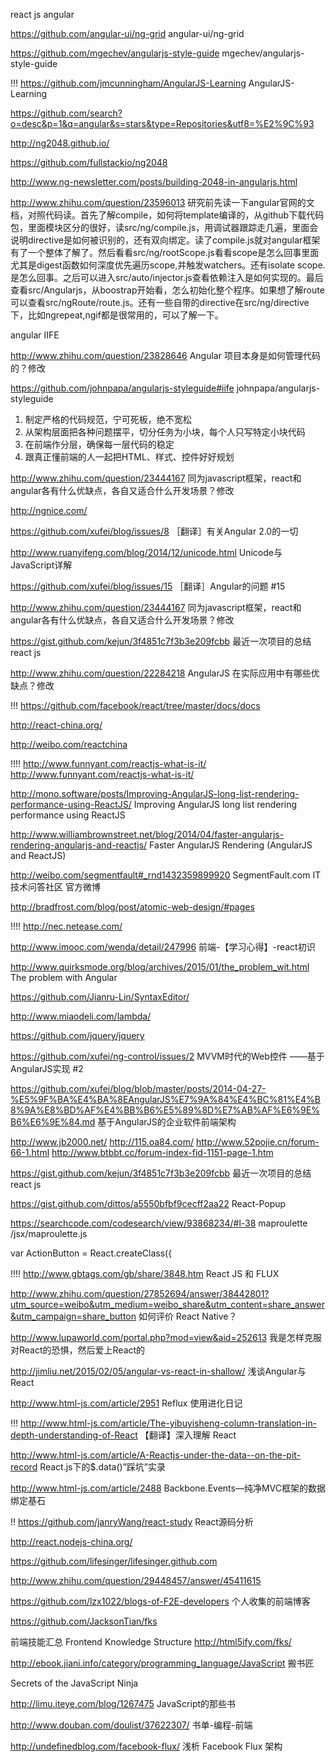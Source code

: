 react js
angular

https://github.com/angular-ui/ng-grid
angular-ui/ng-grid

https://github.com/mgechev/angularjs-style-guide
mgechev/angularjs-style-guide

!!!
https://github.com/jmcunningham/AngularJS-Learning
AngularJS-Learning

https://github.com/search?o=desc&p=1&q=angular&s=stars&type=Repositories&utf8=%E2%9C%93

http://ng2048.github.io/

https://github.com/fullstackio/ng2048

http://www.ng-newsletter.com/posts/building-2048-in-angularjs.html

 


http://www.zhihu.com/question/23596013
研究前先读一下angular官网的文档，对照代码读。首先了解compile，如何将template编译的，从github下载代码包，里面模块区分的很好，读src/ng/compile.js，用调试器跟踪走几遍，里面会说明directive是如何被识别的，还有双向绑定。读了compile.js就对angular框架有了一个整体了解了。然后看看src/ng/rootScope.js看看scope是怎么回事里面尤其是digest函数如何深度优先遍历scope,并触发watchers。还有isolate scope.是怎么回事。之后可以进入src/auto/injector.js查看依赖注入是如何实现的。最后查看src/Angularjs，从boostrap开始看，怎么初始化整个程序。如果想了解route可以查看src/ngRoute/route.js。还有一些自带的directive在src/ng/directive下，比如ngrepeat,ngif都是很常用的，可以了解一下。


angular
IIFE

 


http://www.zhihu.com/question/23828646
Angular 项目本身是如何管理代码的？修改

https://github.com/johnpapa/angularjs-styleguide#iife
johnpapa/angularjs-styleguide

 

 

1. 制定严格的代码规范，宁可死板，绝不宽松
2. 从架构层面把各种问题摆平，切分任务为小块，每个人只写特定小块代码
3. 在前端作分层，确保每一层代码的稳定
4. 跟真正懂前端的人一起把HTML、样式、控件好好规划

 


http://www.zhihu.com/question/23444167
同为javascript框架，react和angular各有什么优缺点，各自又适合什么开发场景？修改

http://ngnice.com/


https://github.com/xufei/blog/issues/8
［翻译］有关Angular 2.0的一切

http://www.ruanyifeng.com/blog/2014/12/unicode.html
Unicode与JavaScript详解

https://github.com/xufei/blog/issues/15
［翻译］Angular的问题 #15


http://www.zhihu.com/question/23444167
同为javascript框架，react和angular各有什么优缺点，各自又适合什么开发场景？修改


https://gist.github.com/kejun/3f4851c7f3b3e209fcbb
最近一次项目的总结
react js


http://www.zhihu.com/question/22284218
AngularJS 在实际应用中有哪些优缺点？修改

!!!
https://github.com/facebook/react/tree/master/docs/docs

http://react-china.org/

http://weibo.com/reactchina

!!!!
http://www.funnyant.com/reactjs-what-is-it/
http://www.funnyant.com/reactjs-what-is-it/

http://mono.software/posts/Improving-AngularJS-long-list-rendering-performance-using-ReactJS/
Improving AngularJS long list rendering performance using ReactJS


http://www.williambrownstreet.net/blog/2014/04/faster-angularjs-rendering-angularjs-and-reactjs/
Faster AngularJS Rendering (AngularJS and ReactJS)

http://weibo.com/segmentfault#_rnd1432359899920
SegmentFault.com IT技术问答社区 官方微博

 

http://bradfrost.com/blog/post/atomic-web-design/#pages


!!!!
http://nec.netease.com/


http://www.imooc.com/wenda/detail/247996
前端-【学习心得】-react初识

http://www.quirksmode.org/blog/archives/2015/01/the_problem_wit.html
The problem with Angular

 

 

 

https://github.com/Jianru-Lin/SyntaxEditor/

http://www.miaodeli.com/lambda/

https://github.com/jquery/jquery

https://github.com/xufei/ng-control/issues/2
MVVM时代的Web控件 ——基于AngularJS实现 #2

https://github.com/xufei/blog/blob/master/posts/2014-04-27-%E5%9F%BA%E4%BA%8EAngularJS%E7%9A%84%E4%BC%81%E4%B8%9A%E8%BD%AF%E4%BB%B6%E5%89%8D%E7%AB%AF%E6%9E%B6%E6%9E%84.md
基于AngularJS的企业软件前端架构

 

 

 

http://www.jb2000.net/
http://115.oa84.com/
http://www.52pojie.cn/forum-66-1.html
http://www.btbbt.cc/forum-index-fid-1151-page-1.htm

 

 

https://gist.github.com/kejun/3f4851c7f3b3e209fcbb
最近一次项目的总结
react js

https://gist.github.com/dittos/a5550bfbf9cecff2aa22
React-Popup


https://searchcode.com/codesearch/view/93868234/#l-38
maproulette /jsx/maproulette.js


var ActionButton = React.createClass({

!!!!
http://www.gbtags.com/gb/share/3848.htm
React JS 和 FLUX

http://www.zhihu.com/question/27852694/answer/38442801?utm_source=weibo&utm_medium=weibo_share&utm_content=share_answer&utm_campaign=share_button
如何评价 React Native？


http://www.lupaworld.com/portal.php?mod=view&aid=252613
我是怎样克服对React的恐惧，然后爱上React的

 

http://jimliu.net/2015/02/05/angular-vs-react-in-shallow/
浅谈Angular与React


http://www.html-js.com/article/2951
Reflux 使用进化日记

!!!
http://www.html-js.com/article/The-yibuyisheng-column-translation-in-depth-understanding-of-React
【翻译】深入理解 React

http://www.html-js.com/article/A-Reactjs-under-the-data--on-the-pit-record
React.js下的$.data()”踩坑”实录

http://www.html-js.com/article/2488
Backbone.Events—纯净MVC框架的数据绑定基石

!!
https://github.com/janryWang/react-study
React源码分析

http://react.nodejs-china.org/

 

 

https://github.com/lifesinger/lifesinger.github.com

http://www.zhihu.com/question/29448457/answer/45411615

https://github.com/lzx1022/blogs-of-F2E-developers
个人收集的前端博客

https://github.com/JacksonTian/fks

前端技能汇总 Frontend Knowledge Structure 
http://html5ify.com/fks/


http://ebook.jiani.info/category/programming_language/JavaScript
搬书匠

Secrets of the JavaScript Ninja

http://limu.iteye.com/blog/1267475
JavaScript的那些书

 

http://www.douban.com/doulist/37622307/
书单-编程-前端

http://undefinedblog.com/facebook-flux/
浅析 Facebook Flux 架构



